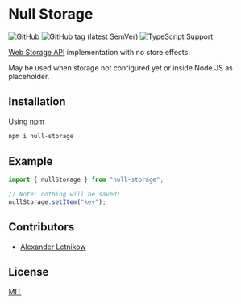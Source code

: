 # Null Storage
![GitHub](https://img.shields.io/github/license/Horat1us/null-storage)
![GitHub tag (latest SemVer)](https://img.shields.io/github/tag/Horat1us/null-storage)
![TypeScript Support](https://img.shields.io/badge/language-TypeScript-blue)

[Web Storage API](https://developer.mozilla.org/ru/docs/Web/API/Storage) implementation with no store effects.

May be used when storage not configured yet or inside Node.JS as placeholder.

## Installation
Using [npm](https://npmjs.com/package/null-storage)
```bash
npm i null-storage
```

## Example

```javascript
import { nullStorage } from "null-storage";

// Note: nothing will be saved!
nullStorage.setItem("key");
```

## Contributors
- [Alexander <horat1us> Letnikow](mailto:reclamme@gmail.com)

## License
[MIT](./LICENSE)
